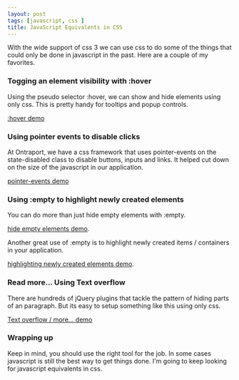 ```yaml
---
layout: post
tags: [javascript, css ]
title: JavaScript Equivalents in CSS
---
```


With the wide support of css 3 we can use css to do some of the things that could only be done in javascript in the past. Here are a couple of my favorites.  


### Togging an element visibility with :hover

Using the pseudo selector :hover, we can show and hide elements using only css. This is pretty handy for tooltips and popup controls. 

[:hover demo](/demos/2013-06-26-javascript-equivalents-in-css/hover.html)

### Using pointer events to disable clicks

At Ontraport, we have a css framework that uses pointer-events on the state-disabled class to disable buttons, inputs and links. It helped cut down on the size of the javascript in our application.

[pointer-events demo](/demos/2013-06-26-javascript-equivalents-in-css/pointer-events.html)


### Using :empty to highlight newly created elements

You can do more than just hide empty elements with :empty. 

[hide empty elements demo](/demos/2013-06-26-javascript-equivalents-in-css/empty.html). 

Another great use of :empty is to highlight newly created items / containers in your application.

[highlighting newly created elements demo](/demos/2013-06-26-javascript-equivalents-in-css/empty-app.html).


### Read more... Using Text overflow

There are hundreds of jQuery plugins that tackle the pattern of hiding parts of an paragraph. But its easy to setup something like this using only css. 

[Text overflow / more... demo](/demos/2013-06-26-javascript-equivalents-in-css/text-overflow.html)


### Wrapping up

Keep in mind, you should use the right tool for the job. In some cases javascript is still the best way to get things done. I'm going to keep looking for javascript equivalents in css.

